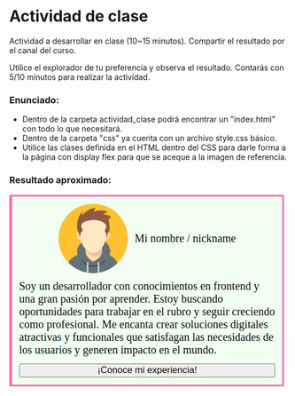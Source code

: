 # Actividad de clase
Actividad a desarrollar en clase (10~15 minutos). Compartir el resultado por el canal del curso.

Utilice el explorador de tu preferencia y observa el resultado.
Contarás con 5/10 minutos para realizar la actividad.

### Enunciado:
- Dentro de la carpeta actividad_clase podrá encontrar un "index.html" con todo lo que necesitará.
- Dentro de la carpeta "css" ya cuenta con un archivo style.css básico.
- Utilice las clases definida en el HTML dentro del CSS para darle forma a la página con display flex para que se aceque a la imagen de referencia.


### Resultado aproximado:
![resultado](resultado.jpg)
